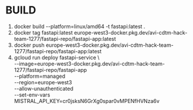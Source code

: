 # BUILD

1. docker build --platform=linux/amd64 -t fastapi:latest .
2. docker tag fastapi:latest  europe-west3-docker.pkg.dev/avi-cdtm-hack-team-1277/fastapi-repo/fastapi-app:latest
3. docker push europe-west3-docker.pkg.dev/avi-cdtm-hack-team-1277/fastapi-repo/fastapi-app:latest
4. gcloud run deploy fastapi-service \                                                            
  --image=europe-west3-docker.pkg.dev/avi-cdtm-hack-team-1277/fastapi-repo/fastapi-app \
  --platform=managed \
  --region=europe-west3 \
  --allow-unauthenticated \
--set-env-vars MISTRAL_API_KEY=cr0jsksN6GrXg0spar0vMPENfHVNza6v

